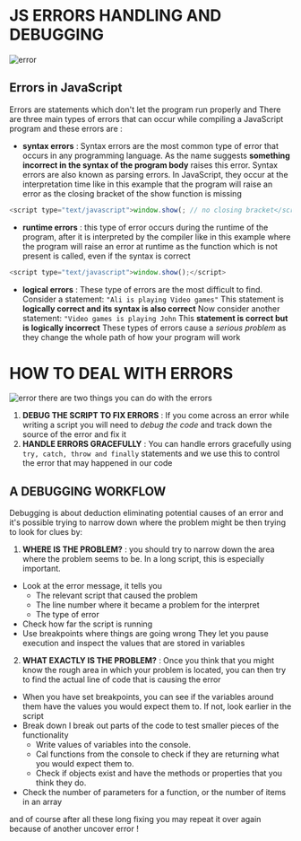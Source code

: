 # JS ERRORS HANDLING AND DEBUGGING

![error](https://freetutsdownload.com/wp-content/uploads/2021/04/Debugging-and-Fixing-Common-JavaScript-Errors.jpg)

## Errors in JavaScript

Errors are statements which don't let the program run properly and There are three main types of errors that can occur while compiling a JavaScript program and these errors are :

- **syntax errors** : Syntax errors are the most common type of error that occurs in any programming language. As the name suggests **something incorrect in the syntax of the program body** raises this error. Syntax errors are also known as parsing errors. In JavaScript, they occur at the interpretation time like in this example that the program will raise an error as the closing bracket of the show function is missing

```js
<script type="text/javascript">window.show(; // no closing bracket</script>
```

- **runtime errors** : this type of error occurs during the runtime of the program, after it is interpreted by the compiler like in this example where the program will raise an error at runtime as the function which is not present is called, even if the syntax is correct

```js
<script type="text/javascript">window.show();</script>
```

- **logical errors** : These type of errors are the most difficult to find. Consider a statement: `"Ali is playing Video games"` This statement is **logically correct and its syntax is also correct** Now consider another statement: `"Video games is playing John` This **statement is correct but is logically incorrect** These types of errors cause a _serious problem_ as they change the whole path of how your program will work

# HOW TO DEAL WITH ERRORS

![error](https://res.cloudinary.com/practicaldev/image/fetch/s--XH4hlkWW--/c_imagga_scale,f_auto,fl_progressive,h_420,q_auto,w_1000/https://dev-to-uploads.s3.amazonaws.com/i/uu01niebng6v2i5ptznz.jpg)
there are two things you can do with the errors

1.  **DEBUG THE SCRIPT TO FIX ERRORS** : If you come across an error while writing a script you will need to _debug the code_ and track down the source of the error and fix it
2.  **HANDLE ERRORS GRACEFULLY** : You can handle errors gracefully using `try, catch, throw and finally` statements and we use this to control the error that may happened in our code

## A DEBUGGING WORKFLOW

Debugging is about deduction eliminating potential causes of an error and it's possible trying to narrow down where the problem might be then trying to look for clues by:

1. **WHERE IS THE PROBLEM?** : you should try to narrow down the area where the problem seems to be. In a long script, this is especially important.

- Look at the error message, it tells you
  - The relevant script that caused the problem
  - The line number where it became a problem for the interpret
  - The type of error
- Check how far the script is running
- Use breakpoints where things are going wrong They let you pause execution and inspect the values that are stored in variables

2. **WHAT EXACTLY IS THE PROBLEM?** : Once you think that you might know the rough area in which your problem is located, you can then try to find the actual line of code that is causing the error

- When you have set breakpoints, you can see if the variables around them have the values you would expect them to. If not, look earlier in the script
- Break down I break out parts of the code to test smaller pieces of the functionality
  - Write values of variables into the console.
  - Cal functions from the console to check if they are returning what you would expect them to.
  - Check if objects exist and have the methods or properties that you think they do.
- Check the number of parameters for a function, or the number of items in an array

and of course after all these long fixing you may repeat it over again because of another uncover error !
